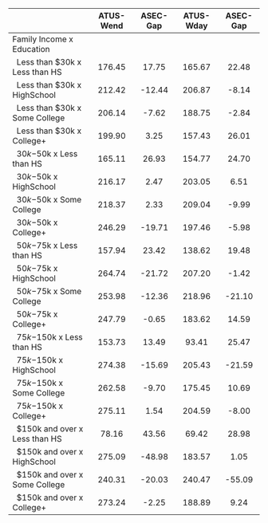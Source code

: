 
|                      |    ATUS-Wend |     ASEC-Gap |    ATUS-Wday |     ASEC-Gap |
| -------------------- | :----------: | :----------: | :----------: | :----------: |
| Family Income x Education |              |              |              |              |
| &nbsp;&nbsp;Less than $30k x Less than HS |       176.45 |        17.75 |       165.67 |        22.48 |
| &nbsp;&nbsp;Less than $30k x HighSchool |       212.42 |       -12.44 |       206.87 |        -8.14 |
| &nbsp;&nbsp;Less than $30k x Some College |       206.14 |        -7.62 |       188.75 |        -2.84 |
| &nbsp;&nbsp;Less than $30k x College+ |       199.90 |         3.25 |       157.43 |        26.01 |
| &nbsp;&nbsp;$30k-$50k x Less than HS |       165.11 |        26.93 |       154.77 |        24.70 |
| &nbsp;&nbsp;$30k-$50k x HighSchool |       216.17 |         2.47 |       203.05 |         6.51 |
| &nbsp;&nbsp;$30k-$50k x Some College |       218.37 |         2.33 |       209.04 |        -9.99 |
| &nbsp;&nbsp;$30k-$50k x College+ |       246.29 |       -19.71 |       197.46 |        -5.98 |
| &nbsp;&nbsp;$50k-$75k x Less than HS |       157.94 |        23.42 |       138.62 |        19.48 |
| &nbsp;&nbsp;$50k-$75k x HighSchool |       264.74 |       -21.72 |       207.20 |        -1.42 |
| &nbsp;&nbsp;$50k-$75k x Some College |       253.98 |       -12.36 |       218.96 |       -21.10 |
| &nbsp;&nbsp;$50k-$75k x College+ |       247.79 |        -0.65 |       183.62 |        14.59 |
| &nbsp;&nbsp;$75k-$150k x Less than HS |       153.73 |        13.49 |        93.41 |        25.47 |
| &nbsp;&nbsp;$75k-$150k x HighSchool |       274.38 |       -15.69 |       205.43 |       -21.59 |
| &nbsp;&nbsp;$75k-$150k x Some College |       262.58 |        -9.70 |       175.45 |        10.69 |
| &nbsp;&nbsp;$75k-$150k x College+ |       275.11 |         1.54 |       204.59 |        -8.00 |
| &nbsp;&nbsp;$150k and over x Less than HS |        78.16 |        43.56 |        69.42 |        28.98 |
| &nbsp;&nbsp;$150k and over x HighSchool |       275.09 |       -48.98 |       183.57 |         1.05 |
| &nbsp;&nbsp;$150k and over x Some College |       240.31 |       -20.03 |       240.47 |       -55.09 |
| &nbsp;&nbsp;$150k and over x College+ |       273.24 |        -2.25 |       188.89 |         9.24 |

